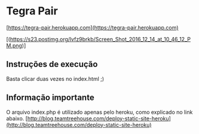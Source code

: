 # Tegra Pair

[https://tegra-pair.herokuapp.com](https://tegra-pair.herokuapp.com)

[(https://s23.postimg.org/lvfz9brkb/Screen_Shot_2016_12_14_at_10_46_12_PM.png)]

## Instruções de execução

Basta clicar duas vezes no index.html ;)

## Informação importante

O arquivo index.php é utilizado apenas pelo heroku, como explicado no link abaixo.
[http://blog.teamtreehouse.com/deploy-static-site-heroku](http://blog.teamtreehouse.com/deploy-static-site-heroku)

